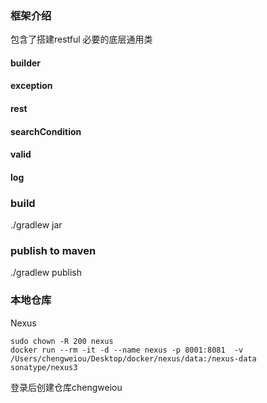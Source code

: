 ### 框架介绍
包含了搭建restful 必要的底层通用类
#### builder
#### exception
#### rest
#### searchCondition
#### valid
#### log

### build
./gradlew jar

### publish to maven
./gradlew publish

### 本地仓库
Nexus
```
sudo chown -R 200 nexus
docker run --rm -it -d --name nexus -p 8001:8081  -v /Users/chengweiou/Desktop/docker/nexus/data:/nexus-data sonatype/nexus3
```
登录后创建仓库chengweiou
